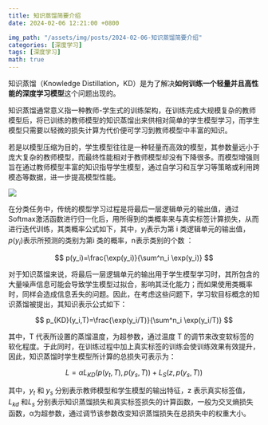```yaml
---
title: 知识蒸馏简要介绍
date: 2024-02-06 12:21:00 +0800

img_path: "/assets/img/posts/2024-02-06-知识蒸馏简要介绍"
categories: [深度学习]
tags: [深度学习]
math: true
---
```


知识蒸馏（Knowledge Distillation，KD）是为了解决**如何训练一个轻量并且高性能的深度学习模型**这个问题出现的。

知识蒸馏通常意义指一种教师-学生式的训练架构，在训练完成大规模复杂的教师模型后，将已训练的教师模型的知识蒸馏出来供相对简单的学生模型学习，而学生模型只需要以轻微的损失计算为代价便可学习到教师模型中丰富的知识。

若是以模型压缩为目的，学生模型往往是一种轻量而高效的模型，其参数量远小于庞大复杂的教师模型，而最终性能相对于教师模型却没有下降很多。而模型增强则旨在通过教师模型丰富的知识指导学生模型，通过自学习和互学习等策略或利用跨模态等数据，进一步提高模型性能。

![](zl_zl.png)

在分类任务中，传统的模型学习过程是将最后一层逻辑单元的输出值，通过Softmax激活函数进行归一化后，用所得到的类概率来与真实标签计算损失，从而进行迭代训练，其类概率公式如下，其中，$y_i$表示为第 i 类逻辑单元的输出值，$p(y_i)$表示所预测的类别为第i 类的概率，n表示类别的个数 ：

$$
p(y_i)=\frac{\exp(y_i)}{\sum^n_i \exp(y_i)}
$$

对于知识蒸馏来说，将最后一层逻辑单元的输出用于学生模型学习时，其所包含的大量噪声信息可能会导致学生模型过拟合，影响其泛化能力；而如果使用类概率时，同样会造成信息丢失的问题。因此，在考虑这些问题下，学习软目标概念的知识蒸馏被提出，其知识表示公式如下：

$$
p_{KD}(y_i,T)=\frac{\exp(y_i/T)}{\sum^n_i \exp(y_i/T)}
$$

其中，T 代表所设置的蒸馏温度，为超参数，通过温度 T 的调节来改变软标签的软化程度。于此同时，在训练过程中加上真实标签的训练会使训练效果有效提升，因此，知识蒸馏时学生模型所计算的总损失可表示为：

$$
L = \alpha L_{KD} ( p( y_t ,T ), p( y_s ,T )) +L_S ( z, p( y_s ,T))
$$

其中，$y_t$ 和 $y_s$ 分别表示教师模型和学生模型的输出特征，z 表示真实标签值，$L_{kd}$ 和$L_s$ 分别表示知识蒸馏损失和真实标签损失的计算函数，一般为交叉熵损失函数，α为超参数，通过调节该参数改变知识蒸馏损失在总损失中的权重大小。